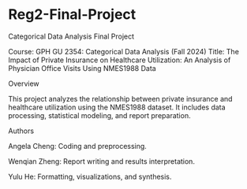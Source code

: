 # Reg2-Final-Project

Categorical Data Analysis Final Project

Course: GPH GU 2354: Categorical Data Analysis (Fall 2024)
Title: The Impact of Private Insurance on Healthcare Utilization: An Analysis of Physician Office Visits Using NMES1988 Data

Overview

This project analyzes the relationship between private insurance and healthcare utilization using the NMES1988 dataset. It includes data processing, statistical modeling, and report preparation.

Authors

Angela Cheng: Coding and preprocessing.

Wenqian Zheng: Report writing and results interpretation.

Yulu He: Formatting, visualizations, and synthesis.
